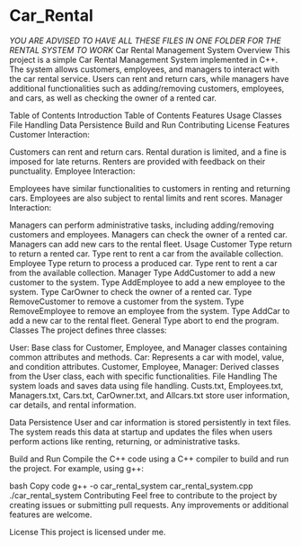 # Car_Rental
*YOU ARE ADVISED TO HAVE ALL THESE FILES IN ONE FOLDER FOR THE RENTAL SYSTEM TO WORK*
Car Rental Management System
Overview
This project is a simple Car Rental Management System implemented in C++. The system allows customers, employees, and managers to interact with the car rental service. Users can rent and return cars, while managers have additional functionalities such as adding/removing customers, employees, and cars, as well as checking the owner of a rented car.

Table of Contents
Introduction
Table of Contents
Features
Usage
Classes
File Handling
Data Persistence
Build and Run
Contributing
License
Features
Customer Interaction:

Customers can rent and return cars.
Rental duration is limited, and a fine is imposed for late returns.
Renters are provided with feedback on their punctuality.
Employee Interaction:

Employees have similar functionalities to customers in renting and returning cars.
Employees are also subject to rental limits and rent scores.
Manager Interaction:

Managers can perform administrative tasks, including adding/removing customers and employees.
Managers can check the owner of a rented car.
Managers can add new cars to the rental fleet.
Usage
Customer
Type return to return a rented car.
Type rent to rent a car from the available collection.
Employee
Type return to process a produced car.
Type rent to rent a car from the available collection.
Manager
Type AddCustomer to add a new customer to the system.
Type AddEmployee to add a new employee to the system.
Type CarOwner to check the owner of a rented car.
Type RemoveCustomer to remove a customer from the system.
Type RemoveEmployee to remove an employee from the system.
Type AddCar to add a new car to the rental fleet.
General
Type abort to end the program.
Classes
The project defines three classes:

User: Base class for Customer, Employee, and Manager classes containing common attributes and methods.
Car: Represents a car with model, value, and condition attributes.
Customer, Employee, Manager: Derived classes from the User class, each with specific functionalities.
File Handling
The system loads and saves data using file handling. Custs.txt, Employees.txt, Managers.txt, Cars.txt, CarOwner.txt, and Allcars.txt store user information, car details, and rental information.

Data Persistence
User and car information is stored persistently in text files. The system reads this data at startup and updates the files when users perform actions like renting, returning, or administrative tasks.

Build and Run
Compile the C++ code using a C++ compiler to build and run the project. For example, using g++:

bash
Copy code
g++ -o car_rental_system car_rental_system.cpp
./car_rental_system
Contributing
Feel free to contribute to the project by creating issues or submitting pull requests. Any improvements or additional features are welcome.

License
This project is licensed under me.
